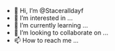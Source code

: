 - 👋 Hi, I’m @Staceralldayf
- 👀 I’m interested in ...
- 🌱 I’m currently learning ...
- 💞️ I’m looking to collaborate on ...
- 📫 How to reach me ...

<!---
Staceralldayf/Staceralldayf is a ✨ special ✨ repository because its `README.md` (this file) appears on your GitHub profile.
You can click the Preview link to take a look at your changes.
--->

